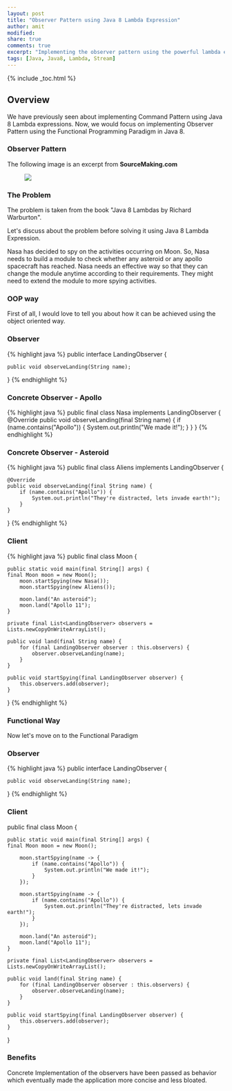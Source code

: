 ```yaml
---
layout: post
title: "Observer Pattern using Java 8 Lambda Expression"
author: amit
modified:
share: true
comments: true
excerpt: "Implementing the observer pattern using the powerful lambda expressions"
tags: [Java, Java8, Lambda, Stream]
---
```


{% include _toc.html %}

## Overview

We have previously seen about implementing Command Pattern using Java 8 Lambda expressions. Now, we would focus on implementing Observer Pattern using the Functional Programming Paradigm in Java 8.

### Observer Pattern

The following image is an excerpt from **SourceMaking.com**

<figure>
	<img src="https://sourcemaking.com/files/v2/content/patterns/Observer_example1-2x.png"></a>
</figure>

### The Problem

The problem is taken from the book "Java 8 Lambdas by Richard Warburton".

Let's discuss about the problem before solving it using Java 8 Lambda Expression.

Nasa has decided to spy on the activities occurring on Moon. So, Nasa needs to build a module to check whether any asteroid or any apollo spacecraft has reached. Nasa needs an effective way so that they can change the module anytime according to their requirements. They might need to extend the module to more spying activities.

### OOP way

First of all, I would love to tell you about how it can be achieved using the object oriented way.

### Observer

{% highlight java %}
public interface LandingObserver {

	public void observeLanding(String name);

}
{% endhighlight %}

### Concrete Observer - Apollo

{% highlight java %}
public final class Nasa implements LandingObserver {
	@Override
	public void observeLanding(final String name) {
		if (name.contains("Apollo")) {
			System.out.println("We made it!");
		}
	}
}
{% endhighlight %}

### Concrete Observer - Asteroid

{% highlight java %}
public final class Aliens implements LandingObserver {

	@Override
	public void observeLanding(final String name) {
		if (name.contains("Apollo")) {
			System.out.println("They're distracted, lets invade earth!");
		}
	}

}
{% endhighlight %}

### Client

{% highlight java %}
public final class Moon {

	public static void main(final String[] args) {
    final Moon moon = new Moon();
		moon.startSpying(new Nasa());
		moon.startSpying(new Aliens());

		moon.land("An asteroid");
		moon.land("Apollo 11");
	}

	private final List<LandingObserver> observers = Lists.newCopyOnWriteArrayList();

	public void land(final String name) {
		for (final LandingObserver observer : this.observers) {
			observer.observeLanding(name);
		}
	}

	public void startSpying(final LandingObserver observer) {
		this.observers.add(observer);
	}

}
{% endhighlight %}

### Functional Way

Now let's move on to the Functional Paradigm

### Observer

{% highlight java %}
public interface LandingObserver {

	public void observeLanding(String name);

}
{% endhighlight %}

### Client

public final class Moon {

	public static void main(final String[] args) {
    final Moon moon = new Moon();

		moon.startSpying(name -> {
			if (name.contains("Apollo")) {
				System.out.println("We made it!");
			}
		});

		moon.startSpying(name -> {
			if (name.contains("Apollo")) {
				System.out.println("They're distracted, lets invade earth!");
			}
		});

		moon.land("An asteroid");
		moon.land("Apollo 11");
	}

	private final List<LandingObserver> observers = Lists.newCopyOnWriteArrayList();

	public void land(final String name) {
		for (final LandingObserver observer : this.observers) {
			observer.observeLanding(name);
		}
	}

	public void startSpying(final LandingObserver observer) {
		this.observers.add(observer);
	}

}

### Benefits

Concrete Implementation of the observers have been passed as behavior which eventually made the application more concise and less bloated.
